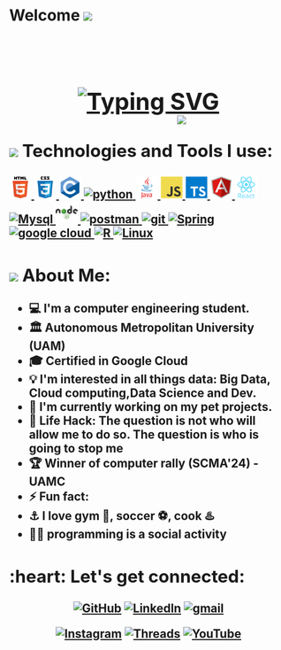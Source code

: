 # Welcome <img src="https://media.giphy.com/media/mGcNjsfWAjY5AEZNw6/giphy.gif" width="50">

  <h2 align="left">
   <abc>
    <br>
      <h1 align = "center">
<a href="https://git.io/typing-svg"><img src="https://readme-typing-svg.herokuapp.com?font=Courier+New&size=75&duration=1500&pause=600&color=F5F5DC&center=true&vCenter=true&multiline=true&width=1920&height=384&lines=Hello+there!;I'm+Luis+Soto%2C+programmer+in+progress;Welcome+to+my+README" alt="Typing SVG" /></a>
        <div align="center">
<img src="https://user-images.githubusercontent.com/74038190/229223156-0cbdaba9-3128-4d8e-8719-b6b4cf741b67.gif" width="200"  align="right" />
   </abc>
  </h2> 
  <h2 align="left"><img src="https://media.giphy.com/media/WUlplcMpOCEmTGBtBW/giphy.gif" width="50"> Technologies and Tools I use:</h2>
  <p align="left">
      <a href="https://www.w3.org/html/" target="_blank"> <img src="https://raw.githubusercontent.com/devicons/devicon/master/icons/html5/html5-original-wordmark.svg" alt="html5" width="40" height="40"/> </a>
      <a href="https://www.w3schools.com/css/" target="_blank"> <img src="https://raw.githubusercontent.com/devicons/devicon/master/icons/css3/css3-original-wordmark.svg" alt="css3" width="40" height="40"/> </a>
    <a href="https://sass-lang.com" target="_blank"> <img src="https://raw.githubusercontent.com/devicons/devicon/master/icons/c/c-original.svg" alt="C" width="40" height="40"/> </a>
  <a href="https://sass-lang.com" target="_blank"> <img src="https://raw.githubusercontent.com/Thomas-George-T/Thomas-George-T/master/assets/python.svg" alt="python" width="40" height="40"/> </a>
  <a href="https://sass-lang.com" target="_blank"> <img src="https://raw.githubusercontent.com/devicons/devicon/master/icons/java/java-original-wordmark.svg" alt="Java" width="40" height="40"/> </a>
      <a href="https://developer.mozilla.org/en-US/docs/Web/JavaScript" target="_blank"> <img src="https://raw.githubusercontent.com/devicons/devicon/master/icons/javascript/javascript-original.svg" alt="javascript" width="40" height="40"/> </a>
    <a href="https://developer.mozilla.org/en-US/docs/Web/JavaScript" target="_blank"> <img src="https://raw.githubusercontent.com/devicons/devicon/master/icons/typescript/typescript-original.svg" width="40" height="40"/> </a>
  <a href="https://webpack.js.org/" target="_blank"> <img src="https://raw.githubusercontent.com/devicons/devicon/master/icons/angularjs/angularjs-original.svg"" alt="Angular" width="40" height="40"/> </a>
  <a href="https://reactjs.org/" target="_blank"> <img src="https://raw.githubusercontent.com/devicons/devicon/master/icons/react/react-original-wordmark.svg" alt="react" width="40" height="40"/> </a>
  <a href="https://www.gatsbyjs.com/" target="_blank"> <img src="https://raw.githubusercontent.com/Thomas-George-T/Thomas-George-T/master/assets/mysql.svg" alt="Mysql" width="40" height="40"/> </a>
        <a href="https://nodejs.org" target="_blank"> <img src="https://raw.githubusercontent.com/devicons/devicon/master/icons/nodejs/nodejs-original-wordmark.svg" alt="nodejs" width="40" height="40"/> </a>
  <a href="https://www.postman.com/" target="_blank"> <img src="https://www.vectorlogo.zone/logos/getpostman/getpostman-icon.svg" alt="postman" width="40" height="40"/> </a>
  <a href="https://git-scm.com/" target="_blank"> <img src="https://www.vectorlogo.zone/logos/git-scm/git-scm-icon.svg" alt="git" width="40" height="40"/> </a>
  <a href="https://azure.microsoft.com/en-us/" target="_blank"> <img src="https://www.vectorlogo.zone/logos/springio/springio-icon.svg" alt="Spring" width="40" height="40"/> </a>
   <a href="https://cloud.google.com/" target="_blank"> <img src="https://www.vectorlogo.zone/logos/google_cloud/google_cloud-icon.svg" alt="google cloud" width="40" height="40"/> </a>
   <a href="https://firebase.google.com/" target="_blank"> <img src="https://raw.githubusercontent.com/Thomas-George-T/Thomas-George-T/master/assets/r-lang.svg" alt="R" width="40" height="40"/> </a>
    <a href="https://firebase.google.com/" target="_blank"> <img src="https://raw.githubusercontent.com/Thomas-George-T/Thomas-George-T/master/assets/linux-tux.svg" alt="Linux" width="40" height="40"/> </a>
      </p>

<h2 align="left"><img src="https://media.giphy.com/media/VgCDAzcKvsR6OM0uWg/giphy.gif" width="50"> About Me:</h2>

- :computer: I'm a computer engineering student.
- :classical_building: Autonomous Metropolitan University (UAM)
- :mortar_board: Certified in Google Cloud
- :bulb: I'm interested in all things data: Big Data, Cloud computing,Data Science and Dev.
- :rocket: I'm currently working on my pet projects.
- :dart: Life Hack: The question is not who will allow me to do so. The question is who is going to stop me 
- :trophy: Winner of computer rally (SCMA'24) - UAMC
- :zap: Fun fact: 
- :anchor: I love gym :mechanical_arm:, soccer :soccer:, cook :hotsprings:
- :man_technologist: programming is a social activity


<h2 align="left">:heart: Let's get connected:</h2>

<p align="center">
  <a href="https://github.com/LuisZarat">
    <picture>
      <source media="(prefers-color-scheme: dark)" srcset="https://cdn.simpleicons.org/github/white">
      <img alt="GitHub" title="GitHub" height="40" width="40" src="https://cdn.simpleicons.org/github"></picture></a>
  <a href="https://www.linkedin.com/">
    <img alt="LinkedIn" title="LinkedIn" height="40" width="40" src="https://cdn.simpleicons.org/linkedin"></a>
  <a href="https://mail.google.com/mail/u/0/#inbox">
    <img alt="gmail" title="gmail" height="42" width="45" src="https://raw.githubusercontent.com/cszach/cszach/master/img/icons/gmail.png"></a>
</p>

<p align="center">
  <a href="https://www.instagram.com/luuis_zarat?igsh=NnF0d2JkenkxbW5i">
    <img alt="Instagram" title="Instagram" height="40" width="40" src="https://raw.githubusercontent.com/rahuldkjain/github-profile-readme-generator/master/src/images/icons/Social/instagram.svg"></a>
  <a href="https://www.threads.net">
    <picture>
      <source media="(prefers-color-scheme: dark)" srcset="https://cdn.simpleicons.org/threads/white">
      <img alt="Threads" title="Threads" height="48" width="48" src="https://cdn.simpleicons.org/threads"></picture></a>
  <a href="https://youtube.com">
    <img alt="YouTube" title="YouTube" height="48" width="48" src="https://cdn.simpleicons.org/youtube"></a>
</p>




